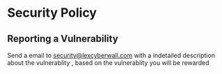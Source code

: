 # Security Policy


## Reporting a Vulnerability

Send a email to security@lexcyberwall.com with a indetailed description about the vulnerablity , based on the vulnerablity you will be rewarded
